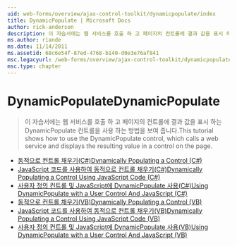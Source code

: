 ```yaml
---
uid: web-forms/overview/ajax-control-toolkit/dynamicpopulate/index
title: DynamicPopulate | Microsoft Docs
author: rick-anderson
description: 이 자습서에는 웹 서비스를 호출 하 고 페이지의 컨트롤에 결과 값을 표시 하는 DynamicPopulate 컨트롤을 사용 하는 방법을 보여 줍니다.
ms.author: riande
ms.date: 11/14/2011
ms.assetid: 68c6e54f-87ed-4768-b140-d0e3e76af841
msc.legacyurl: /web-forms/overview/ajax-control-toolkit/dynamicpopulate
msc.type: chapter
---
```

<a name="dynamicpopulate"></a><span data-ttu-id="8a03d-103">DynamicPopulate</span><span class="sxs-lookup"><span data-stu-id="8a03d-103">DynamicPopulate</span></span>
====================
> <span data-ttu-id="8a03d-104">이 자습서에는 웹 서비스를 호출 하 고 페이지의 컨트롤에 결과 값을 표시 하는 DynamicPopulate 컨트롤을 사용 하는 방법을 보여 줍니다.</span><span class="sxs-lookup"><span data-stu-id="8a03d-104">This tutorial shows how to use the DynamicPopulate control, which calls a web service and displays the resulting value in a control on the page.</span></span>


- [<span data-ttu-id="8a03d-105">동적으로 컨트롤 채우기(C#)</span><span class="sxs-lookup"><span data-stu-id="8a03d-105">Dynamically Populating a Control (C#)</span></span>](dynamically-populating-a-control-cs.md)
- [<span data-ttu-id="8a03d-106">JavaScript 코드를 사용하여 동적으로 컨트롤 채우기(C#)</span><span class="sxs-lookup"><span data-stu-id="8a03d-106">Dynamically Populating a Control Using JavaScript Code (C#)</span></span>](dynamically-populating-a-control-using-javascript-code-cs.md)
- [<span data-ttu-id="8a03d-107">사용자 정의 컨트롤 및 JavaScript에 DynamicPopulate 사용(C#)</span><span class="sxs-lookup"><span data-stu-id="8a03d-107">Using DynamicPopulate with a User Control And JavaScript (C#)</span></span>](using-dynamicpopulate-with-a-user-control-and-javascript-cs.md)
- [<span data-ttu-id="8a03d-108">동적으로 컨트롤 채우기(VB)</span><span class="sxs-lookup"><span data-stu-id="8a03d-108">Dynamically Populating a Control (VB)</span></span>](dynamically-populating-a-control-vb.md)
- [<span data-ttu-id="8a03d-109">JavaScript 코드를 사용하여 동적으로 컨트롤 채우기(VB)</span><span class="sxs-lookup"><span data-stu-id="8a03d-109">Dynamically Populating a Control Using JavaScript Code (VB)</span></span>](dynamically-populating-a-control-using-javascript-code-vb.md)
- [<span data-ttu-id="8a03d-110">사용자 정의 컨트롤 및 JavaScript에 DynamicPopulate 사용(VB)</span><span class="sxs-lookup"><span data-stu-id="8a03d-110">Using DynamicPopulate with a User Control And JavaScript (VB)</span></span>](using-dynamicpopulate-with-a-user-control-and-javascript-vb.md)
